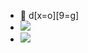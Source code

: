 
- 🤔 d[x=o][9=g]
-  ![](https://hit.yhype.me/github/profile?user_id=36523518)
-  ![](https://github-readme-stats.vercel.app/api?username=dx9hk)
